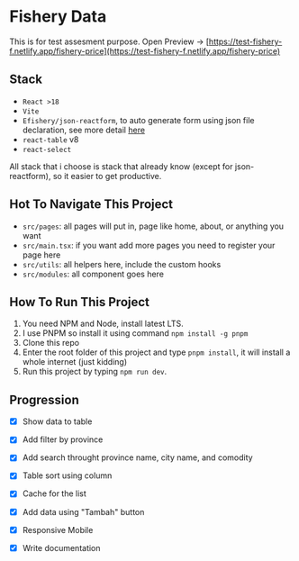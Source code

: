 # Fishery Data
This is for test assesment purpose. Open Preview -> [https://test-fishery-f.netlify.app/fishery-price](https://test-fishery-f.netlify.app/fishery-price)

## Stack
- `React >18`
- `Vite`
- `Efishery/json-reactform`, to auto generate form using json file declaration, see more detail [here](https://github.com/eFishery/json-reactform)
- `react-table` v8
- `react-select`

All stack that i choose is stack that already know (except for json-reactform), so it easier to get productive.

## Hot To Navigate This Project
- `src/pages`: all pages will put in, page like home, about, or anything you want
- `src/main.tsx`: if you want add more pages you need to register your page here
- `src/utils`: all helpers here, include the custom hooks
- `src/modules`: all component goes here

## How To Run This Project
1. You need NPM and Node, install latest LTS.
2. I use PNPM so install it using command `npm install -g pnpm`
3. Clone this repo
4. Enter the root folder of this project and type `pnpm install`, it will install a whole internet (just kidding)
5. Run this project by typing `npm run dev`.

## Progression

- [x] Show data to table
- [x] Add filter by province
- [x] Add search throught province name, city name, and comodity
- [x] Table sort using column
- [x] Cache for the list
- [x] Add data using "Tambah" button
- [x] Responsive Mobile
- [x] Write documentation


